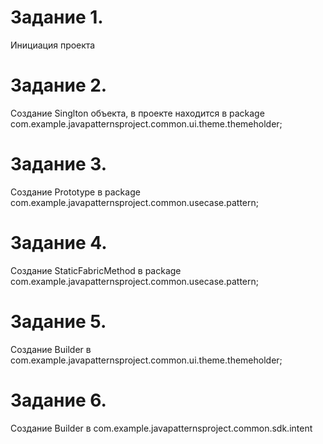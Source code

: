 # Задание 1.
Инициация проекта
# Задание 2.
Создание Singlton объекта, в проекте находится в package com.example.javapatternsproject.common.ui.theme.themeholder;
# Задание 3.
Создание Prototype в package com.example.javapatternsproject.common.usecase.pattern;
# Задание 4.
Создание StaticFabricMethod в package com.example.javapatternsproject.common.usecase.pattern;
# Задание 5.
Создание Builder в com.example.javapatternsproject.common.ui.theme.themeholder;
# Задание 6.
Создание Builder в com.example.javapatternsproject.common.sdk.intent
